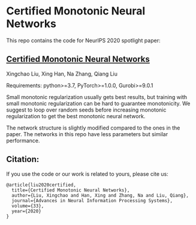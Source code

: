 # Certified Monotonic Neural Networks
This repo contains the code for NeurIPS 2020 spotlight paper: 
## [Certified Monotonic Neural Networks](https://arxiv.org/abs/2011.10219)

Xingchao Liu, Xing Han, Na Zhang, Qiang Liu

Requirements: python>=3.7, PyTorch>=1.0.0, Gurobi>=9.0.1

Small monotonic regularization usually gets best results, but training with small monotonic regularization can be hard to guarantee monotonicity. We suggest to loop over random seeds before increasing monotonic regularization to get the best monotonic neural network.

The network structure is slightly modified compared to the ones in the paper. The networks in this repo have less parameters but similar performance.

## Citation:
If you use the code or our work is related to yours, please cite us:
```
@article{liu2020certified,
  title={Certified Monotonic Neural Networks},
  author={Liu, Xingchao and Han, Xing and Zhang, Na and Liu, Qiang},
  journal={Advances in Neural Information Processing Systems},
  volume={33},
  year={2020}
}
```
